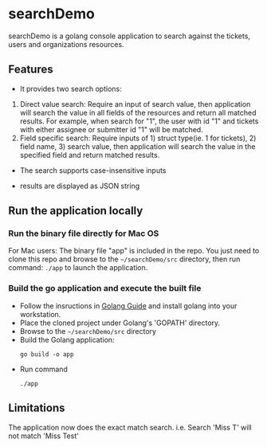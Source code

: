 # searchDemo
searchDemo is a golang console application to search against the tickets, users and organizations resources. 

## Features
* It provides two search options: 
 1. Direct value search: Require an input of search value, then application will search the value in all fields of the resources and return all matched results. For example, when search for "1", the user with id "1" and tickets with either assignee or submitter id "1" will be matched. 
 2. Field specific search: Require inputs of 1) struct type(ie. 1 for tickets), 2) field name, 3) search value, then application will search the value in the specified field and return matched results.

* The search supports case-insensitive inputs

* results are displayed as JSON string

## Run the application locally
### Run the binary file directly for Mac OS
For Mac users: The binary file "app" is included in the repo. You just need to clone this repo and browse to the ```~/searchDemo/src``` directory, then run command: 
    ```
    ./app
    ```
to launch the application.

### Build the go application and execute the built file
* Follow the insructions in [Golang Guide](https://golang.org/doc/install) and install golang into your workstation.
* Place the cloned project under Golang's 'GOPATH' directory. 
* Browse to the ```~/searchDemo/src``` directory
* Build the Golang application: 
    ```
    go build -o app
    ```
* Run command
    ```
    ./app
    ```
## Limitations
The application now does the exact match search. i.e. Search 'Miss T' will not match 'Miss Test'
